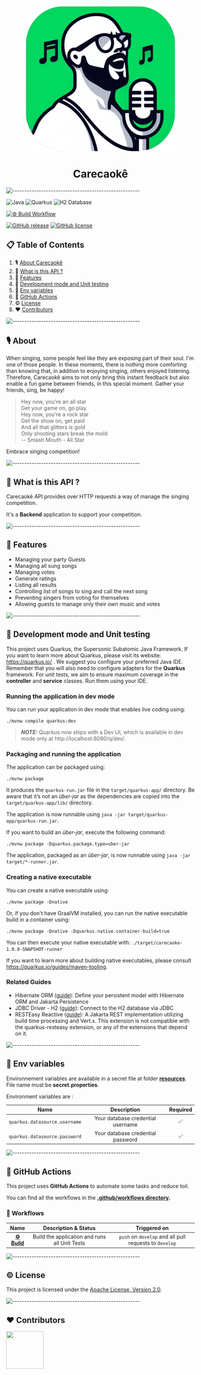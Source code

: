 <p align="center">
    <img src="./assets/img/carecaoke.png" width="400" alt="logo"/>
</p>
<h1 align="center">Carecaokê</h1>

![-----------------------------------------------------](https://raw.githubusercontent.com/andreasbm/readme/master/assets/lines/grass.png)

![Java](https://img.shields.io/badge/Java-ED8B00?style=for-the-badge&logo=openjdk&logoColor=white)
![Quarkus](https://img.shields.io/badge/-Quarkus-black?style=for-the-badge&logo=quarkus)
![H2 Database](https://img.shields.io/badge/-h2-black?style=for-the-badge&logo=h2&color=darkblue)

[![⚙️ Build Workflow](https://github.com/coppolaop/CarecaokeAPI/actions/workflows/maven.yml/badge.svg)](https://github.com/coppolaop/CarecaokeAPI/actions/workflows/maven.yml)

[![GitHub release](https://img.shields.io/github/release/coppolaop/CarecaokeAPI.svg)](https://github.com/coppolaop/CarecaokeAPI/releases)
[![GitHub license](https://img.shields.io/github/license/coppolaop/CarecaokeAPI.svg)](https://github.com/coppolaop/https://img.shields.io/github/license/CarecaokeAPI.svg/blob/main/LICENSE)

## 📋 Table of Contents

1. 🎙️ [About Carecaokê](#about)
2. 🎉 [What is this API ?](#what-is-this-api)
3. 🎵 [Features](#features)
4. 🔨 [Development mode and Unit testing](#dev-and-tst)
5. 🌿 [Env variables](#env-variables)
6. 🐙 [GitHub Actions](#github-actions)
7. ©️ [License](#license)
8. ❤️ [Contributors](#contributors)

![-----------------------------------------------------](https://raw.githubusercontent.com/andreasbm/readme/master/assets/lines/grass.png)

## <a name="about">🎙️ About</a>

When singing, some people feel like they are exposing part of their soul. I'm one of those people.
In these moments, there is nothing more comforting than knowing that, in addition to enjoying singing, others enjoyed
listening.
Therefore, Carecaokê aims to not only bring this instant feedback but also enable a fun game between friends, in this
special moment.
Gather your friends, sing, be happy!

> Hey now, you're an all star<br/>
> Get your game on, go play<br/>
> Hey now, you're a rock star<br/>
> Get the show on, get paid<br/>
> And all that glitters is gold<br/>
> Only shooting stars break the mold<br/>
> -- Smash Mouth - All Star

Embrace singing competition!

![-----------------------------------------------------](https://raw.githubusercontent.com/andreasbm/readme/master/assets/lines/grass.png)

## <a name="what-is-this-api">🎉 What is this API ?</a>

Carecaokê API provides over HTTP requests a way of manage the singing competition.

It's a **Backend** application to support your competition.

![-----------------------------------------------------](https://raw.githubusercontent.com/andreasbm/readme/master/assets/lines/grass.png)

## <a name="features">🎵 Features</a>

- Managing your party Guests
- Managing all sung songs
- Managing votes
- Generate ratings
- Listing all results
- Controlling list of songs to sing and call the next song
- Preventing singers from voting for themselves
- Allowing guests to manage only their own music and votes

![-----------------------------------------------------](https://raw.githubusercontent.com/andreasbm/readme/master/assets/lines/grass.png)

## <a name="dev-and-tst">🔨 Development mode and Unit testing

This project uses Quarkus, the Supersonic Subatomic Java Framework.
If you want to learn more about Quarkus, please visit its website: https://quarkus.io/ .
We suggest you configure your preferred Java IDE.
Remember that you will also need to configure adapters for the **Quarkus** framework.
For unit tests, we aim to ensure maximum coverage in the **controller** and **service** classes. Run them using your
IDE.

### Running the application in dev mode

You can run your application in dev mode that enables live coding using:

```shell script
./mvnw compile quarkus:dev
```

> **_NOTE:_**  Quarkus now ships with a Dev UI, which is available in dev mode only at http://localhost:8080/q/dev/.

### Packaging and running the application

The application can be packaged using:

```shell script
./mvnw package
```

It produces the `quarkus-run.jar` file in the `target/quarkus-app/` directory.
Be aware that it’s not an _über-jar_ as the dependencies are copied into the `target/quarkus-app/lib/` directory.

The application is now runnable using `java -jar target/quarkus-app/quarkus-run.jar`.

If you want to build an _über-jar_, execute the following command:

```shell script
./mvnw package -Dquarkus.package.type=uber-jar
```

The application, packaged as an _über-jar_, is now runnable using `java -jar target/*-runner.jar`.

### Creating a native executable

You can create a native executable using:

```shell script
./mvnw package -Dnative
```

Or, if you don't have GraalVM installed, you can run the native executable build in a container using:

```shell script
./mvnw package -Dnative -Dquarkus.native.container-build=true
```

You can then execute your native executable with: `./target/carecaoke-1.0.0-SNAPSHOT-runner`

If you want to learn more about building native executables, please consult https://quarkus.io/guides/maven-tooling.

### Related Guides

- Hibernate ORM ([guide](https://quarkus.io/guides/hibernate-orm)): Define your persistent model with Hibernate ORM and
  Jakarta Persistence
- JDBC Driver - H2 ([guide](https://quarkus.io/guides/datasource)): Connect to the H2 database via JDBC
- RESTEasy Reactive ([guide](https://quarkus.io/guides/resteasy-reactive)): A Jakarta REST implementation utilizing
  build time processing and Vert.x. This extension is not compatible with the quarkus-resteasy extension, or any of the
  extensions that depend on it.

![-----------------------------------------------------](https://raw.githubusercontent.com/andreasbm/readme/master/assets/lines/grass.png)

## <a name="env-variables">🌿 Env variables</a>

Environnement variables are available in a secret file at folder
**[resources](https://github.com/coppolaop/CarecaokeAPI/tree/main/src/main/resources)**.
File name must be **secret.properties**.

Environment variables are :

|             Name              |            Description            | Required |
|:-----------------------------:|:---------------------------------:|:--------:|
| `quarkus.datasource.username` | Your database credential username |    ✅     |
| `quarkus.datasource.password` | Your database credential password |    ✅     |

![-----------------------------------------------------](https://raw.githubusercontent.com/andreasbm/readme/master/assets/lines/grass.png)

## <a name="github-actions">🐙 GitHub Actions</a>

This project uses **GitHub Actions** to automate some tasks and reduce toil.

You can find all the workflows in the
**[.github/workflows directory](https://github.com/coppolaop/CarecaokeAPI/tree/main/.github/workflows).**

### 🎢 Workflows

|                                         Name                                          |             Description & Status              |                      Triggered on                      |    
|:-------------------------------------------------------------------------------------:|:---------------------------------------------:|:------------------------------------------------------:|
| **[⚙️ Build](https://github.com/coppolaop/CarecaokeAPI/actions/workflows/maven.yml)** | Build the application and runs all Unit Tests | `push` on `develop` and all pull requests to `develop` |

![-----------------------------------------------------](https://raw.githubusercontent.com/andreasbm/readme/master/assets/lines/grass.png)

## <a name="license">©️ License</a>

This project is licensed under the [Apache License, Version 2.0](https://opensource.org/license/apache-2-0).

![-----------------------------------------------------](https://raw.githubusercontent.com/andreasbm/readme/master/assets/lines/grass.png)

## <a name="contributors">❤️ Contributors</a>

<!-- ALL-CONTRIBUTORS-LIST:START - Do not remove or modify this section -->
<!-- prettier-ignore-start -->
<!-- markdownlint-disable -->
<a href="https://github.com/coppolaop"><img src="https://avatars.githubusercontent.com/u/19476398?v=4" width="100" height="100" alt=""/></a>
<!-- markdownlint-restore -->
<!-- prettier-ignore-end -->

<!-- ALL-CONTRIBUTORS-LIST:END -->
